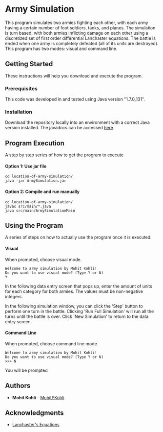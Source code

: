 # Army Simulation

This program simulates two armies fighting each other, with each army having a certain number of foot soldiers, tanks, and planes. The simulation is turn based, with both armies inflicting damage on each other using a discretized set of first order differential Lanchaster equations. The battle is ended when one army is completely defeated (all of its units are destroyed). This program has two modes: visual and command line. 

## Getting Started

These instructions will help you download and execute the program.

### Prerequisites

This code was developed in and tested using Java version "1.7.0_131". 

### Installation

Download the repository locally into an environment with a correct Java version installed. The javadocs can be accessed [here](docs/). 
 
## Program Execution

A step by step series of how to get the program to execute

#### Option 1: Use jar file

```
cd location-of-army-simulation/
java -jar ArmySimulation.jar 
```

#### Option 2: Compile and run manually

```
cd location-of-army-simulation/
javac src/main/*.java
java src/main/ArmySimulationMain
```

## Using the Program

A series of steps on how to actually use the program once it is executed.

#### Visual

When prompted, choose visual mode.

```
Welcome to army simulation by Mohit Kohli!
Do you want to use visual mode? (Type Y or N)
Y
```

In the following data entry screen that pops up, enter the amount of units for each category for both armies. The values must be non-negative integers.

In the following simulation window, you can click the 'Step' button to perform one turn in the battle. Clicking 'Run Full Simulation' will run all the turns until the battle is over. Click 'New Simulation' to return to the data entry screen.

#### Command Line

When prompted, choose command line mode.

```
Welcome to army simulation by Mohit Kohli!
Do you want to use visual mode? (Type Y or N)
>>> N
```

You will be prompted 

## Authors

* **Mohit Kohli** - [MohitPKohli](https://github.com/MohitPKohli/)


## Acknowledgments

* [Lanchaster's Equations](https://en.wikipedia.org/wiki/Lanchester's_laws)

